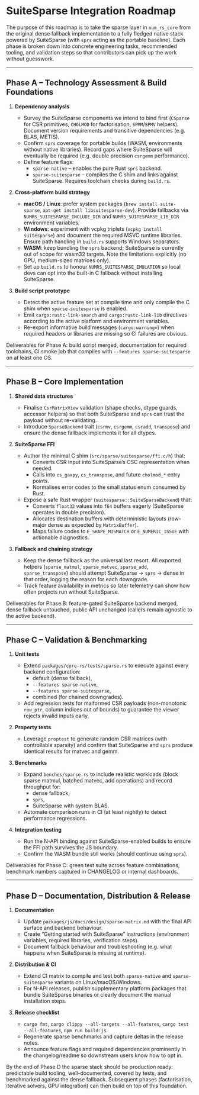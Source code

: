 # SuiteSparse Integration Roadmap

The purpose of this roadmap is to take the sparse layer in `num_rs_core` from the original dense fallback implementation to a fully fledged native stack powered by SuiteSparse (with `sprs` acting as the portable baseline). Each phase is broken down into concrete engineering tasks, recommended tooling, and validation steps so that contributors can pick up the work without guesswork.

---

## Phase A – Technology Assessment & Build Foundations

1. **Dependency analysis**
   - Survey the SuiteSparse components we intend to bind first (`CSparse` for CSR primitives, `CHOLMOD` for factorisation, `SPMM`/`SPMV` helpers). Document version requirements and transitive dependencies (e.g. BLAS, METIS).
   - Confirm `sprs` coverage for portable builds (WASM, environments without native libraries). Record gaps where SuiteSparse will eventually be required (e.g. double precision `csrgemm` performance).
   - Define feature flags:
     - `sparse-native` – enables the pure Rust `sprs` backend.
     - `sparse-suitesparse` – compiles the C shim and links against SuiteSparse. Requires toolchain checks during `build.rs`.

2. **Cross-platform build strategy**
   - **macOS / Linux**: prefer system packages (`brew install suite-sparse`, `apt-get install libsuitesparse-dev`). Provide fallbacks via `NUMRS_SUITESPARSE_INCLUDE_DIR` and `NUMRS_SUITESPARSE_LIB_DIR` environment variables.
   - **Windows**: experiment with vcpkg triplets (`vcpkg install suitesparse`) and document the required MSVC runtime libraries. Ensure path handling in `build.rs` supports Windows separators.
   - **WASM**: keep bundling the `sprs` backend; SuiteSparse is currently out of scope for wasm32 targets. Note the limitations explicitly (no GPU, medium-sized matrices only).
   - Set up `build.rs` to honour `NUMRS_SUITESPARSE_EMULATION` so local devs can opt into the built-in C fallback without installing SuiteSparse.

3. **Build script prototype**
   - Detect the active feature set at compile time and only compile the C shim when `sparse-suitesparse` is enabled.
   - Emit `cargo:rustc-link-search` and `cargo:rustc-link-lib` directives according to the active platform and environment variables.
   - Re-export informative build messages (`cargo:warning=`) when required headers or libraries are missing so CI failures are obvious.

Deliverables for Phase A: build script merged, documentation for required toolchains, CI smoke job that compiles with `--features sparse-suitesparse` on at least one OS.

---

## Phase B – Core Implementation

1. **Shared data structures**
   - Finalise `CsrMatrixView` validation (shape checks, dtype guards, accessor helpers) so that both SuiteSparse and `sprs` can trust the payload without re-validating.
   - Introduce `SparseBackend` trait (`csrmv`, `csrgemm`, `csradd`, `transpose`) and ensure the dense fallback implements it for all dtypes.

2. **SuiteSparse FFI**
   - Author the minimal C shim (`src/sparse/suitesparse/ffi.c/h`) that:
     - Converts CSR input into SuiteSparse’s CSC representation when needed.
     - Calls into `cs_gaxpy`, `cs_transpose`, and future `cholmod_*` entry points.
     - Normalises error codes to the small status enum consumed by Rust.
   - Expose a safe Rust wrapper (`suitesparse::SuiteSparseBackend`) that:
     - Converts `float32` values into `f64` buffers eagerly (SuiteSparse operates in double precision).
     - Allocates destination buffers with deterministic layouts (row-major dense as expected by `MatrixBuffer`).
     - Maps failure codes to `E_SHAPE_MISMATCH` or `E_NUMERIC_ISSUE` with actionable diagnostics.

3. **Fallback and chaining strategy**
   - Keep the dense fallback as the universal last resort. All exported helpers (`sparse_matmul`, `sparse_matvec`, `sparse_add`, `sparse_transpose`) should attempt SuiteSparse → `sprs` → dense in that order, logging the reason for each downgrade.
   - Track feature availability in metrics so later telemetry can show how often projects run without SuiteSparse.

Deliverables for Phase B: feature-gated SuiteSparse backend merged, dense fallback untouched, public API unchanged (callers remain agnostic to the active backend).

---

## Phase C – Validation & Benchmarking

1. **Unit tests**
   - Extend `packages/core-rs/tests/sparse.rs` to execute against every backend configuration:
     - default (dense fallback),
     - `--features sparse-native`,
     - `--features sparse-suitesparse`,
     - combined (for chained downgrades).
   - Add regression tests for malformed CSR payloads (non-monotonic `row_ptr`, column indices out of bounds) to guarantee the viewer rejects invalid inputs early.

2. **Property tests**
   - Leverage `proptest` to generate random CSR matrices (with controllable sparsity) and confirm that SuiteSparse and `sprs` produce identical results for matvec and gemm.

3. **Benchmarks**
   - Expand `benches/sparse.rs` to include realistic workloads (block sparse matmul, batched matvec, add operations) and record throughput for:
     - dense fallback,
     - `sprs`,
     - SuiteSparse with system BLAS.
   - Automate comparison runs in CI (at least nightly) to detect performance regressions.

4. **Integration testing**
   - Run the N-API binding against SuiteSparse-enabled builds to ensure the FFI path survives the JS boundary.
   - Confirm the WASM bundle still works (should continue using `sprs`).

Deliverables for Phase C: green test suite across feature combinations, benchmark numbers captured in CHANGELOG or internal dashboards.

---

## Phase D – Documentation, Distribution & Release

1. **Documentation**
   - Update `packages/js/docs/design/sparse-matrix.md` with the final API surface and backend behaviour.
   - Create “Getting started with SuiteSparse” instructions (environment variables, required libraries, verification steps).
   - Document fallback behaviour and troubleshooting (e.g. what happens when SuiteSparse is missing at runtime).

2. **Distribution & CI**
   - Extend CI matrix to compile and test both `sparse-native` and `sparse-suitesparse` variants on Linux/macOS/Windows.
   - For N-API releases, publish supplementary platform packages that bundle SuiteSparse binaries or clearly document the manual installation steps.

3. **Release checklist**
   - `cargo fmt`, `cargo clippy --all-targets --all-features`, `cargo test --all-features`, `npm run build:js`.
   - Regenerate sparse benchmarks and capture deltas in the release notes.
   - Announce feature flags and required dependencies prominently in the changelog/readme so downstream users know how to opt in.

By the end of Phase D the sparse stack should be production ready: predictable build tooling, well-documented, covered by tests, and benchmarked against the dense fallback. Subsequent phases (factorisation, iterative solvers, GPU integration) can then build on top of this foundation.
